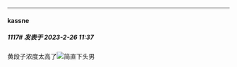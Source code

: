 
*****

####  kassne  
##### 1117#       发表于 2023-2-26 11:37

黄段子浓度太高了<img src="https://static.saraba1st.com/image/smiley/face2017/075.png" referrerpolicy="no-referrer">简直下头男

